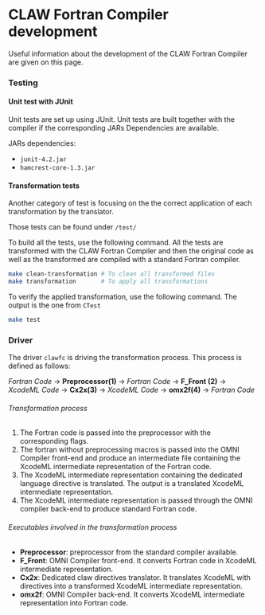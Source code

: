 # CLAW Fortran Compiler development

Useful information about the development of the CLAW Fortran Compiler are given
on this page.


### Testing

#### Unit test with JUnit
Unit tests are set up using JUnit. Unit tests are built together with the
compiler if the corresponding JARs Dependencies are available.

JARs dependencies:

*  `junit-4.2.jar`
*  `hamcrest-core-1.3.jar`

#### Transformation tests
Another category of test is focusing on the the correct application of each
transformation by the translator.

Those tests can be found under `/test/`

To build all the tests, use the following command. All the tests are transformed
with the CLAW Fortran Compiler and then the original code as well as the
transformed are compiled with a standard Fortran compiler.

```bash
make clean-transformation # To clean all transformed files
make transformation       # To apply all transformations
```

To verify the applied transformation, use the following command. The output is
the one from `CTest`
```bash
make test
```


### Driver

The driver `clawfc` is driving the transformation process. This process is
defined as follows:

*Fortran Code* -> **Preprocessor(1)** -> *Fortran Code* -> **F_Front (2)** ->
*XcodeML Code* -> **Cx2x(3)** -> *XcodeML Code* -> **omx2f(4)** -> *Fortran Code*

###### Transformation process
1. The Fortran code is passed into the preprocessor with the corresponding
flags.
2. The fortran without preprocessing macros is passed into the OMNI Compiler
front-end and produce an intermediate file containing the XcodeML intermediate
representation of the Fortran code.
3. The XcodeML intermediate representation containing the dedicated language
directive is translated. The output is a translated XcodeML intermediate
representation.
4. The XcodeML intermediate representation is passed through the OMNI compiler
back-end to produce standard Fortran code.  

###### Executables involved in the transformation process
* **Preprocessor**: preprocessor from the standard compiler available.
* **F_Front**: OMNI Compiler front-end. It converts Fortran code in XcodeML
intermediate representation.
* **Cx2x**: Dedicated claw directives translator. It translates XcodeML with
directives into a transformed XcodeML intermediate representation.
* **omx2f**: OMNI Compiler back-end. It converts XcodeML intermediate
representation into Fortran code.
